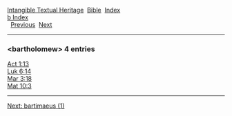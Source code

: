 [Intangible Textual Heritage](../../index)  [Bible](../index) 
[Index](index)   
[b Index](_b_)  
  [Previous](c01094)  [Next](c01096) 

------------------------------------------------------------------------

### &lt;bartholomew&gt; 4 entries

[Act 1:13](../kjv/act001.htm#013)  
[Luk 6:14](../kjv/luk006.htm#014)  
[Mar 3:18](../kjv/mar003.htm#018)  
[Mat 10:3](../kjv/mat010.htm#003)  

------------------------------------------------------------------------

[Next: bartimaeus (1)](c01096)
